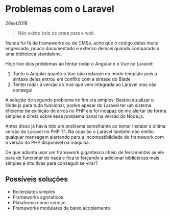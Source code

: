# Problemas com o Laravel
*26set2018*

> Não existe bala de prata para a web.

Nunca fui fã de frameworks ou de CMSs, acho que o código deles muito engessado, pouco documentado e extenso demais quando comparado a uma biblioteca standalone.

Hoje tive dois problemas ao tentar rodar o Angular e o Vue no Laravel:
1. Tanto o Angular quanto o Vue não rodaram no modo template pois a sintaxe deles entrou em conflito com a sintaxe do Blade
1. Tentei rodar a versão do Vue que vem integrada ao Laravel mas não consegui


A solução do segundo problema no fim era simples: Bastou atualizar o Node.js para tudo funcionar, porém apesar do Laravel ter um sistema eficiente de exibição de erros no PHP ele foi incapaz de me alertar de forma simples e direta sobre esse problema banal na versão do Node.js.

Antes disso já havia tido um problema semelhante ao tentar instalar a última versão do Laravel no PHP 7.1. Na ocasião o Laravel também não emitiu qualquer mensagem alertando para a incompatibildiade do framework com a versão do PHP disponível na máquina.

De que adianta usar um framework gigantesco cheio de ferramentas se ele para de funcionar do nada e fica te forçando a adicionar bibliotecas mais simples e intuitivas para conseguir se virar?

## Possíveis soluções
- Boilerplates simples
- Frameworks agnósticos
- Plataforma como serviço
- Frameworks modulares de baixo acoplamento
